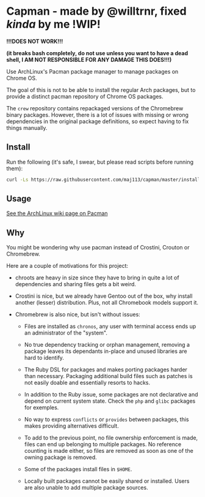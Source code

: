 Capman - made by @willtrnr, fixed *kinda* by me !WIP!
=====

**!!!DOES NOT WORK!!!**

**(it breaks bash completely, do not use unless you want to have a dead shell, I AM NOT RESPONSIBLE FOR ANY DAMAGE THIS DOES!!!)**

Use ArchLinux's Pacman package manager to manage packages on Chrome OS.

The goal of this is not to be able to install the regular Arch packages,
but to provide a distinct pacman repository of Chrome OS packages.

The `crew` repository contains repackaged versions of the Chromebrew
binary packages. However, there is a lot of issues with missing or wrong
dependencies in the original package definitions, so expect having to fix
things manually.

Install
-------

Run the following (it's safe, I swear, but please read scripts before
running them):

```sh
curl -Ls https://raw.githubusercontent.com/maj113/capman/master/install.sh | bash
```

Usage
-----

[See the ArchLinux wiki page on Pacman](https://wiki.archlinux.org/index.php/Pacman)

Why
---

You might be wondering why use pacman instead of Crostini, Crouton or
Chromebrew.

Here are a couple of motivations for this project:

- chroots are heavy in size since they have to bring in quite a lot of
  dependencies and sharing files gets a bit weird.

- Crostini is nice, but we already have Gentoo out of the box, why install
  another (lesser) distribution. Plus, not all Chromebook models support
  it.

- Chromebrew is also nice, but isn't without issues:

  - Files are installed as `chronos`, any user with terminal access ends up
    an administrator of the "system".

  - No true dependency tracking or orphan management, removing a package
    leaves its dependants in-place and unused libraries are hard to
    identify.

  - The Ruby DSL for packages and makes porting packages harder than necessary.
    Packaging additional build files such as patches is not easily doable and
    essentially resorts to hacks.

  - In addition to the Ruby issue, some packages are not declarative and depend
    on current system state. Check the `php` and `glibc` packages for exemples.

  - No way to express `conflicts` or `provides` between packages, this
    makes providing alternatives difficult.

  - To add to the previous point, no file ownership enforcement is made,
    files can end up belonging to multiple packages. No reference counting
    is made either, so files are removed as soon as one of the owning
    package is removed.

  - Some of the packages install files in `$HOME`.

  - Locally built packages cannot be easily shared or installed. Users are
    also unable to add multiple package sources.
